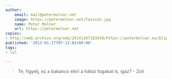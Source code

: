 ```yaml
---
author:
    email: mail@petermolnar.net
    image: https://petermolnar.net/favicon.jpg
    name: Peter Molnar
    url: https://petermolnar.net
copies:
- http://web.archive.org/web/20141207183450/https://petermolnar.eu/blips/bakancs/
published: '2012-01-17T07:12:02+00:00'
tags:
- lol

---
```


> Te, figyelj, ez a bakancs eléri a hátsó fogakat is, igaz?
\- Zoli